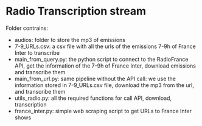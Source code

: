# Radio Transcription stream

Folder contrains:
* audios: folder to store the mp3 of emissions
* 7-9_URLs.csv: a csv file with all the urls of the emissions 7-9h of France Inter to transcribe
* main_from_query.py: the python script to connect to the RadioFrance API, get the information of the 7-9h of France Inter, download emissions and transcribe them
* main_from_url.py: same pipeline without the API call: we use the information stored in 7-9_URLs.csv file, download the mp3 from the url, and transcribe them
* utils_radio.py: all the required functions for call API, download, transcription
* france_inter.py: simple web scraping script to get URLs to France Inter shows
